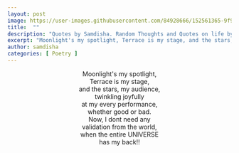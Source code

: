 ```yaml
---
layout: post
image: https://user-images.githubusercontent.com/84928666/152561365-9f958cdb-2677-4263-8599-d440807be164.jpg
title:  ""
description: "Quotes by Samdisha. Random Thoughts and Quotes on life by Samdisha Khunger."
excerpt: "Moonlight's my spotlight, Terrace is my stage, and the stars, my audience,twinkling joyfully at my every performance, whether good or bad. Now, I dont need any validation from the world when the entire UNIVERSE has my back!!"
author: samdisha
categories: [ Poetry ]
---
```


<center>
Moonlight's my spotlight,<br/>
Terrace is my stage,<br/>
and the stars, my audience,<br/>
twinkling joyfully<br/>
at my every performance,<br/>
whether good or bad.<br/>
Now, I dont need any<br/>
validation from the world,<br/>
when the entire UNIVERSE<br/>
has my back!!
</center><br/>